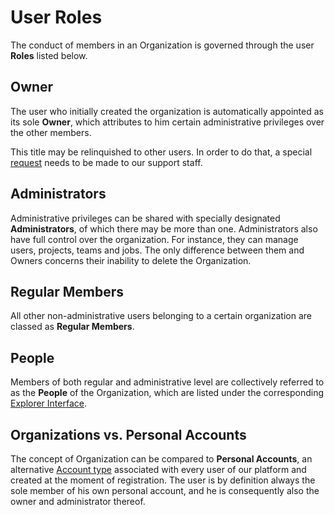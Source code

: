 # User Roles

The conduct of members in an Organization is governed through the user **Roles** listed below.

## Owner

The user who initially created the organization is automatically appointed as its sole **Owner**, which attributes to him certain administrative privileges over the other members. 

This title may be relinquished to other users. In order to do that, a special [request](../../ui/support.md) needs to be made to our support staff.

## Administrators

Administrative privileges can be shared  with specially designated **Administrators**, of which there may be more than one. Administrators also have full control over the organization. For instance, they can manage users, projects, teams and jobs. The only difference between them and Owners concerns their inability to delete the Organization. 

## Regular Members

All other non-administrative users belonging to a certain organization are classed as **Regular Members**.

## People

Members of both regular and administrative level are collectively referred to as the **People** of the Organization, which are listed under the corresponding [Explorer Interface](../ui/people-explorer.md).

## Organizations vs. Personal Accounts

The concept of Organization can be compared to **Personal Accounts**, an alternative [Account type](../../accounts/overview.md) associated with every user of our platform and created at the moment of registration. The user is by definition always the sole member of his own personal account, and he is consequently also the owner and administrator thereof.
